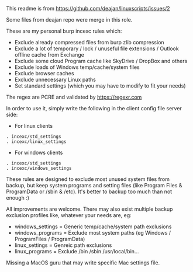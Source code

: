 
This readme is from https://github.com/deajan/linuxscripts/issues/2

Some files from deajan repo were merge in this role.

These are my personal burp incexc rules which:

- Exclude already compressed files from burp zlib compression
- Exclude a lot of temporary / lock / unuseful file extensions / Outlook offline cache from Exchange
- Exclude some cloud Program cache like SkyDrive / DropBox and others
- Exclude loads of Windows temp/cache/system files
- Exclude browser caches
- Exclude unnecessary Linux paths
- Set standard settings (which you may have to modify to fit your needs)

The regex are PCRE and validated by https://regexr.com

In order to use it, simply write the following in the client config file server side:

- For linux clients
```
. incexc/std_settings
. incexc/linux_settings
```

- For windows clients
```
. incexc/std_settings
. incexc/windows_settings
```

These rules are designed to exclude most unused system files from backup, but keep system programs and setting files (like Program Files & ProgramData or /sbin & /etc).
It's better to backup too much than not enough :)

All improvements are welcome.
There may also exist multiple backup exclusion profiles like, whatever your needs are, eg:

- windows_settings = Generic temp/cache/system path exclusions
- windows_programs = Exclude most system paths (eg Windows / ProgramFiles / ProgramData)
- linux_settings = Genreic path exclusions
- linux_programs = Exclude /bin /sbin /usr/local/bin...

Missing a MacOS guru that may write specific Mac settings file.
